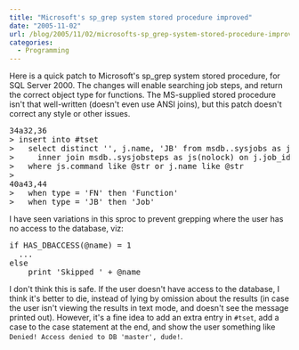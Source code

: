 ```yaml
---
title: "Microsoft's sp_grep system stored procedure improved"
date: "2005-11-02"
url: /blog/2005/11/02/microsofts-sp_grep-system-stored-procedure-improved/
categories:
  - Programming
---
```

Here is a quick patch to Microsoft's sp_grep system stored procedure, for SQL Server 2000. The changes will enable searching job steps, and return the correct object type for functions. The MS-supplied stored procedure isn't that well-written (doesn't even use ANSI joins), but this patch doesn't correct any style or other issues.

<pre>34a32,36
&gt; insert into #tset
&gt;   select distinct '', j.name, 'JB' from msdb..sysjobs as j(nolock)
&gt;     inner join msdb..sysjobsteps as js(nolock) on j.job_id = js.job_id
&gt;   where js.command like @str or j.name like @str
&gt; 
40a43,44
&gt;   when type = 'FN' then 'Function'
&gt;   when type = 'JB' then 'Job'</pre>

I have seen variations in this sproc to prevent grepping where the user has no access to the database, viz:

<pre>if HAS_DBACCESS(@name) = 1
  ...
else
    print 'Skipped ' + @name</pre>

I don't think this is safe. If the user doesn't have access to the database, I think it's better to die, instead of lying by omission about the results (in case the user isn't viewing the results in text mode, and doesn't see the message printed out). However, it's a fine idea to add an extra entry in `#tset`, add a case to the case statement at the end, and show the user something like `Denied! Access denied to DB 'master', dude!`.

